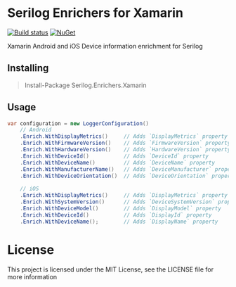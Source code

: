 # Serilog Enrichers for Xamarin
[![Build status](https://osteost.visualstudio.com/serilog-enrichers-xamarin/_apis/build/status/serilog-enrichers-xamarin-CI)](https://osteost.visualstudio.com/serilog-enrichers-xamarin/_build/latest?definitionId=5)
[![NuGet](https://img.shields.io/nuget/v/Serilog.Enrichers.Xamarin.svg)](https://www.nuget.org/packages/Serilog.Enrichers.Xamarin)

Xamarin Android and iOS Device information enrichment for Serilog

## Installing

> Install-Package Serilog.Enrichers.Xamarin

## Usage

```csharp
var configuration = new LoggerConfiguration()
    // Android
    .Enrich.WithDisplayMetrics()     // Adds `DisplayMetrics` property
    .Enrich.WithFirmwareVersion()    // Adds `FirmwareVersion` property
    .Enrich.WithHardwareVersion()    // Adds `HardwareVersion` property
    .Enrich.WithDeviceId()           // Adds `DeviceId` property
    .Enrich.WithDeviceName()         // Adds `DeviceName` property
    .Enrich.WithManufacturerName()   // Adds `DeviceManufacturer` property
    .Enrich.WithDeviceOrientation()  // Adds `DeviceOrientation` property (can be expensive since it is not cached)
    
    // iOS
    .Enrich.WithDisplayMetrics()     // Adds `DisplayMetrics` property
    .Enrich.WithSystemVersion()      // Adds `DeviceSystemVersion` property
    .Enrich.WithDeviceModel()        // Adds `DisplayModel` property
    .Enrich.WithDeviceId()           // Adds `DisplayId` property
    .Enrich.WithDeviceName();        // Adds `DisplayName` property
```

# License
This project is licensed under the MIT License, see the LICENSE file for more information
